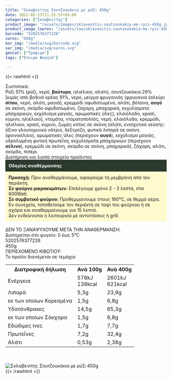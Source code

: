 ```yaml
---
title: "Σκλαβενίτης Σουτζουκάκια με ρύζι 450g"
date: 2022-05-23T11:25:57+03:00
categories: ["Σκλαβενίτης"]
product_image: "/assets/images/sklavenitis-soutzoukakia-me-ryzi-450g.jpg"
product_image_lowres: "/assets/low/sklavenitis-soutzoukakia-me-ryzi-450g.jpg"
barcode: "5202576377226"
varos: "450g"
bar_img: "/media/svg/barcode.svg"
var_img: "/media/svg/varos.svg"
gencat: ["Τρόφιμα"]
tags: ["Έτοιμα Φαγητά"]

---
```

{{< rawhtml >}}

<div class="sload615"><div class="product"><div id="sistatika">Συστατικά:</div><div class="alltext">Ρύζι 51% (ρύζι, νερό, <b>βούτυρο</b>, ηλιέλαιο, αλάτι), σουτζουκάκια 29% [κιμάς από βοδινό κρέας 91%, νερό, μείγμα φρυγανιάς (φρυγανιά (αλεύρι <b>σίτου</b>, νερό, αλάτι, μαγιά), κρεμμύδι αφυδατωμένο, αλάτι, βότανα, <b>αυγό</b> σε σκόνη, σκόρδο αφυδατωμένο, ζάχαρη, μπαχαρικά, εκχυλίσματα μπαχαρικών, εκχύλισμα μαγιάς, αρωματικές ύλες), ελαιόλαδο, κρασί, κύμινο, ηλιέλαιο], ντομάτα, ντοματοπολτός, νερό, ελαιόλαδο, κρεμμύδι, ηλιέλαιο, κρασί, κύμινο, ζωμός κότας σε σκόνη (αλάτι, ενισχυτικό γεύσης: όξινο γλουταμινικό νάτριο, δεξτρόζη, φυτικά λιπαρά σε σκόνη (φοινικέλαιο), αρωματικές ύλες (περιέχουν <b>αυγό</b>), εκχύλισμα μαγιάς, υδρολυμένη φυτική πρωτεΐνη, εκχυλίσματα μπαχαρικών (περιέχουν <b>σέλινο</b>), κρεμμύδι σε σκόνη, σκόρδο σε σκόνη, μπαχαρικά), ζάχαρη, αλάτι, σκόρδο, πιπέρι.</div><div id="loipa">Διατήρηση και λοιπά στοιχεία προϊόντος</div><div class="alltext"><div style="background:#2b3a2d;padding:10px;color:#fff"><b>Οδηγίες αναθέρμανσης</b></div><div style="background:#ffface;padding:10px;"><b>Προσοχή:</b> Πριν αναθερμάνουμε, αφαιρούμε τη μεμβράνη από τον περιέκτη.<br><b>Σε φούρνο μικροκυμάτων:</b> Επιλέγουμε χρόνο 2 - 3 λεπτά, στα 600Watt.<br><b>Σε συμβατικό φούρνο:</b> Προθερμαίνουμε στους 180°C, σε θερμό αέρα. Εν συνεχεία, τοποθετούμε τον περιέκτη σε ταψί του φούρνου ή σε σχάρα και αναθερμαίνουμε για 15 λεπτά.<br>Δεν ενδείκνυται η λειτουργία με αντιστάσεις ή grill.</div><br>ΔΕΝ ΤΟ ΞΑΝΑΨΥΧΟΥΜΕ ΜΕΤΑ ΤΗΝ ΑΝΑΘΕΡΜΑΝΣΗ.<br>Διατηρείται στο ψυγείο: 0 έως 5°C<br></div><div id="barcode"><div id="barimage1"></div><span id="bartext">5202576377226</span></div><div id="varos"><div id="varosimage1"></div><span id="varostext">450g</span></div><div id="kivotio">ΠΕΡΙΕΧΟΜΕΝΟ ΚΙΒΩΤΙΟΥ:<br>Το προϊόν διανέμεται σε τεμάχια</div><div class="tabout"><table id="diatable"><tbody><tr><th>Διατροφική δήλωση</th><th>Ανά 100g</th><th>Ανά 400g</th></tr><tr><td class="texr2">Ενέργεια</td><td class="texr">578kJ<br>138kcal</td><td class="texr">2601kJ<br>621kcal</td></tr><tr><td class="texr2">Λιπαρά</td><td class="texr">5,3g</td><td class="texr">23,9g</td></tr><tr><td class="gray">εκ των οποίων Κορεσµένα</td><td class="gray2">1,5g</td><td class="gray2">6,8g</td></tr><tr><td class="texr2">Yδατάνθρακες</td><td class="texr">14,5g</td><td class="texr">65,3g</td></tr><tr><td class="gray">εκ των οποίων Σάκχαρα</td><td class="gray2">1,5g</td><td class="gray2">6,8g</td></tr><tr><td class="texr2">Eδώδιμες ίνες</td><td class="texr">1,7g</td><td class="texr">7,7g</td></tr><tr><td class="texr2">Πρωτεΐνες</td><td class="texr">7,2g</td><td class="texr">32,4g</td></tr><tr><td class="texr2">Αλάτι</td><td class="texr">0,53g</td><td class="texr">2,38g</td></tr></tbody></table></div><br><br><div class="pimg"><img alt="Σκλαβενίτης Σουτζουκάκια με ρύζι 450g" title="Σκλαβενίτης Σουτζουκάκια με ρύζι 450g" src="/assets/images/sklavenitis-soutzoukakia-me-ryzi-450g.jpg"></div></div></div>
{{< /rawhtml >}}


